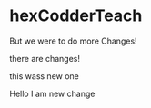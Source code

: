# hexCodderTeach

But we were to do more Changes!

there are changes!

this wass new one

Hello I am new change
